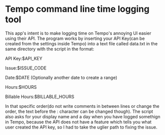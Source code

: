 # Tempo command line time logging tool

This app's intent is to make logging time on Tempo's annoying UI easier using their API. 
The program works by inserting your API Key(can be created from the settings inside Tempo) into a 
text file called data.txt in the same directory with the script in the format:

API Key:$API_KEY

Issue:$ISSUE_CODE

Date:$DATE (Optionally another date to create a range)

Hours:$HOURS

Billable Hours:$BILLABLE_HOURS


In that specific order(do not write comments in between lines or change the order, the text before the : character can be changed though).
The script also asks for your display name and a day when you have logged somethign in Tempo, because the 
API does not have a feature which tells you what user created the API key, so I had to take the uglier path to fixing the issue.
